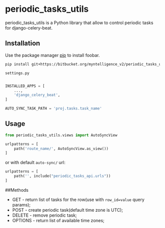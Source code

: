 # periodic_tasks_utils

periodic_tasks_utils is a Python library that allow to control periodic tasks for django-celery-beat.

## Installation

Use the package manager [pip](https://pip.pypa.io/en/stable/) to install foobar.

```bash
pip install git+https://bitbucket.org/myntelligence_v2/periodic_tasks_utils/
```

``
settings.py
``
```python

INSTALLED_APPS = [
    ...,
    'django_celery_beat',
]

AUTO_SYNC_TASK_PATH = 'proj.tasks.task_name'
```
## Usage

```python
from periodic_tasks_utils.views import AutoSyncView

urlpatterns = [
    path('route_name/', AutoSyncView.as_view())
]
```

or with default ``auto-sync/`` url:

```python
urlpatterns = [
    path('', include("periodic_tasks_api.urls")) 
]
```
##Methods


- GET - return list of tasks for the row(use with ``row_id=value`` query
params);
- POST - create periodic task(default time zone is UTC);
- DELETE  - remove periodic task;
- OPTIONS - return list of available time zones;